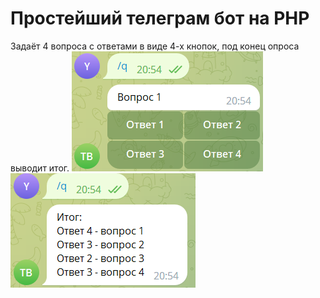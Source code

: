# Простейший телеграм бот на PHP
Задаёт 4 вопроса с ответами в виде 4-х кнопок, под конец опроса выводит итог.
![Кнопки которые выдаёт бот](botQuestions.png)
![подведение итога ботом](botQuestions2.png)